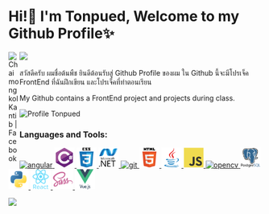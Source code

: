 # Hi!👋 I'm Tonpued, Welcome to my Github Profile✨

<a href="https://www.facebook.com/tonpuedlove4">
  <img align="left" alt="Chaimongkol Kantib | Facebook" width="22px" src="https://raw.githubusercontent.com/peterthehan/peterthehan/master/assets/facebook.svg" />
</a>

![](https://visitor-badge.glitch.me/badge?page_id=devmonter.devmonter)

สวัสดีครับ ผมชื่อต้นพืช ยินดีต้อนรับสู่ Github Profile ของผม
ใน Github นี้จะมีโปรเจ็ค FrontEnd ที่ฉันฝึกเขียน และโปรเจ็คที่ทำตอนเรียน

My Github contains a FrontEnd project and projects during class.

![Profile Tonpued](https://scontent.fbkk22-8.fna.fbcdn.net/v/t1.6435-9/79514823_2574971195911737_6342851206456541184_n.jpg?_nc_cat=110&ccb=1-5&_nc_sid=174925&_nc_eui2=AeHepaQgJEsKEgvvw5zx4lcPOkZt3F_pxo86Rm3cX-nGj3DUCuZNzcoqvP_Hm3RovrApneHd8aWQ_cMKjSyTyHVN&_nc_ohc=5i51pUoVZmUAX-ZShOz&tn=SOmgsYoSkV2ehxp4&_nc_ht=scontent.fbkk22-8.fna&oh=00_AT-qUeM8dd4YCu3YuzsHMCf1yo4mIO8zxWPpzrna-WRiqw&oe=62440D55)

<h3 align="left">Languages and Tools:</h3>
<p align="left"> <a href="https://angular.io" target="_blank" rel="noreferrer"> <img src="https://angular.io/assets/images/logos/angular/angular.svg" alt="angular" width="40" height="40"/> </a> <a href="https://www.w3schools.com/cs/" target="_blank" rel="noreferrer"> <img src="https://raw.githubusercontent.com/devicons/devicon/master/icons/csharp/csharp-original.svg" alt="csharp" width="40" height="40"/> </a> <a href="https://www.w3schools.com/css/" target="_blank" rel="noreferrer"> <img src="https://raw.githubusercontent.com/devicons/devicon/master/icons/css3/css3-original-wordmark.svg" alt="css3" width="40" height="40"/> </a> <a href="https://dotnet.microsoft.com/" target="_blank" rel="noreferrer"> <img src="https://raw.githubusercontent.com/devicons/devicon/master/icons/dot-net/dot-net-original-wordmark.svg" alt="dotnet" width="40" height="40"/> </a> <a href="https://git-scm.com/" target="_blank" rel="noreferrer"> <img src="https://www.vectorlogo.zone/logos/git-scm/git-scm-icon.svg" alt="git" width="40" height="40"/> </a> <a href="https://www.w3.org/html/" target="_blank" rel="noreferrer"> <img src="https://raw.githubusercontent.com/devicons/devicon/master/icons/html5/html5-original-wordmark.svg" alt="html5" width="40" height="40"/> </a> <a href="https://www.java.com" target="_blank" rel="noreferrer"> <img src="https://raw.githubusercontent.com/devicons/devicon/master/icons/java/java-original.svg" alt="java" width="40" height="40"/> </a> <a href="https://developer.mozilla.org/en-US/docs/Web/JavaScript" target="_blank" rel="noreferrer"> <img src="https://raw.githubusercontent.com/devicons/devicon/master/icons/javascript/javascript-original.svg" alt="javascript" width="40" height="40"/> </a> <a href="https://opencv.org/" target="_blank" rel="noreferrer"> <img src="https://www.vectorlogo.zone/logos/opencv/opencv-icon.svg" alt="opencv" width="40" height="40"/> </a> <a href="https://www.postgresql.org" target="_blank" rel="noreferrer"> <img src="https://raw.githubusercontent.com/devicons/devicon/master/icons/postgresql/postgresql-original-wordmark.svg" alt="postgresql" width="40" height="40"/> </a> <a href="https://www.python.org" target="_blank" rel="noreferrer"> <img src="https://raw.githubusercontent.com/devicons/devicon/master/icons/python/python-original.svg" alt="python" width="40" height="40"/> </a> <a href="https://reactjs.org/" target="_blank" rel="noreferrer"> <img src="https://raw.githubusercontent.com/devicons/devicon/master/icons/react/react-original-wordmark.svg" alt="react" width="40" height="40"/> </a> <a href="https://sass-lang.com" target="_blank" rel="noreferrer"> <img src="https://raw.githubusercontent.com/devicons/devicon/master/icons/sass/sass-original.svg" alt="sass" width="40" height="40"/> </a> <a href="https://vuejs.org/" target="_blank" rel="noreferrer"> <img src="https://raw.githubusercontent.com/devicons/devicon/master/icons/vuejs/vuejs-original-wordmark.svg" alt="vuejs" width="40" height="40"/> </a> </p>

<img height="180em" src="https://github-readme-stats.vercel.app/api?username=devmonter&show_icons=true&hide_border=true&count_private=true&include_all_commits=true" />

<!--![visitors](https://visitor-badge.glitch.me/badge?page_id=page.id${your.username}.${your.repo.id})
### Hi there 👋

**devmonter/devmonter** is a ✨ _special_ ✨ repository because its `README.md` (this file) appears on your GitHub profile.

Here are some ideas to get you started:

- 🔭 I’m currently working on ...
- 🌱 I’m currently learning ...
- 👯 I’m looking to collaborate on ...
- 🤔 I’m looking for help with ...
- 💬 Ask me about ...
- 📫 How to reach me: ...
- 😄 Pronouns: ...
- ⚡ Fun fact: ...
-->
